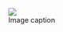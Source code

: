 <div class="au-card">
    <img class="au-card__image" src="http://placehold.it/1200x500" />
    <div class="au-card__inner">
        <div class="au-card__body">
            <span>Image caption</span>
        </div>
    </div>
</div>

